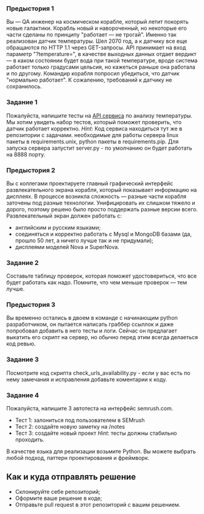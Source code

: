 ### Предыстория 1

Вы — QA инженер на космическом корабле, который летит покорять новые галактики. Корабль новый и навороченный, но некоторые его части сделаны по принципу "работает — не трогай". Именно так реализован датчик температуры. Шел 2070 год, а к датчику все еще обращаются по HTTP 1.1 через GET-запросы. API принимает на вход параметр "?temperature=", в качестве выходных данных отдает вердикт — в каком состоянии будет вода при такой температуре, вроде система работает только градусами цельсия, но кажеться раньше она работала и по другому.
Командир корабля попросил убедиться, что датчик "нормально работает". К сожалению, требований к датчику не сохранилось.

### Задание 1
Пожалуйста, напишите тесты на [API сервиса](http://localhost:8888/temperature_check) по анализу температуры. Мы хотим увидеть набор тестов, который поможет проверить, что датчик работает корректно. 
*Hint*: Код сервиса находиться тут же в репозитории с задачами. необходимые для работы сервера linux пакеты в requirements.unix, python пакеты в requirements.pip. Для запуска сервера запустит server.py - по умолчанию он будет работать на 8888 порту.


### Предыстория 2
Вы с коллегами проектируете главный графический интерфейс развлекательного экрана корабля, который показывает информацию на дисплеях. В процессе возникла сложность — разные части корабля заточены под разные технологии. Унифицировать их слишком тяжело и дорого, поэтому решено было просто поддержать разные версии всего.
Развлекательный экран должен работать с:
* английским и русским языками;
* соединяться и корректно работать с Mysql и MongoDB базами (да, прошло 50 лет, а ничего лучше так и не придумали);
* дисплеями моделей Nova и SuperNova.

### Задание 2
Составьте таблицу проверок, которая поможет удостовериться, что все будет работать как надо. Помните, что чем меньше проверок — тем лучше. 

### Предыстория 3
Вы временно остались в двоем в команде с начинающим python разработчиком, он пытается написать граббер ссыллок и даже попробовал добавить в него тесты и логи. Сейчас он предлагает выкатить его скрипт на сервер, но обычно перед этим всегда делаеться код ревью.

### Задание 3
Посмотрите код скрипта check_urls_availability.py - если у вас есть по нему замечания и исправления добавьте коментарии к коду.


### Задание 4
Пожалуйста, напишите 3 автотеста на интерфейс semrush.com.
* Тест 1: залониться под пользователем в SEMrush
* Тест 2: создайте новую заметку на /notes
* Тест 3: создайте новый проект
*Hint*: тесты должны стабильно проходить.

В качестве языка для реализации возьмите Python. Вы можете выбрать любой подход, паттерн проектирования и фреймворк.

## Как и куда отправлять решение
 * Склонируйте себе репозиторий;
 * Оформите ваше решение в коде;
 * Отправьте pull request в этот репозиторий с вашим решением.
